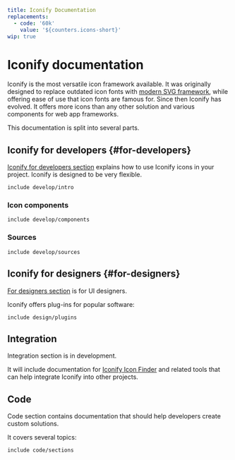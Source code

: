 ```yaml
title: Iconify Documentation
replacements:
  - code: '60k'
    value: '${counters.icons-short}'
wip: true
```

# Iconify documentation

Iconify is the most versatile icon framework available. It was originally designed to replace outdated icon fonts with [modern SVG framework](./icon-components/svg-framework/index.md), while offering ease of use that icon fonts are famous for. Since then Iconify has evolved. It offers more icons than any other solution and various components for web app frameworks.

This documentation is split into several parts.

## Iconify for developers {#for-developers}

[Iconify for developers section](./develop/index.md) explains how to use Iconify icons in your project. Iconify is designed to be very flexible.

`include develop/intro`

### Icon components

`include develop/components`

### Sources

`include develop/sources`

## Iconify for designers {#for-designers}

[For designers section](./design/index.md) is for UI designers.

Iconify offers plug-ins for popular software:

`include design/plugins`

## Integration

Integration section is in development.

It will include documentation for [Iconify Icon Finder](./icon-finder/index.md) and related tools that can help integrate Iconify into other projects.

## Code

Code section contains documentation that should help developers create custom solutions.

It covers several topics:

`include code/sections`
